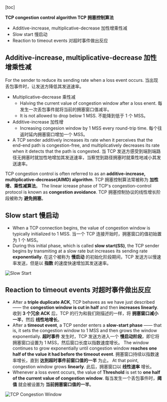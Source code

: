 [toc]

**TCP congestion control algorithm TCP 拥塞控制算法**

- Additive-increase, multiplicative-decrease 加性增乘性减
- Slow start 慢启动
- Reaction to timeout events 对超时事件做出反应

## Additive-increase, multiplicative-decrease 加性增乘性减

For the sender to reduce its sending rate when a loss event occurs.
当出现丢包事件时，让发送方降低其发送速率。

- Multiplicative-decrease 乘性减
	- Halving the current value of congestion window after a loss enent.
	  每发生一次丢包事件就将当前的拥塞窗口值减半。
	- It is not allowed to drop below 1 MSS. 不能降到低于 1 个 MSS。
- Additive-increase 加性增
	- Increasing congesion window by 1 MSS every round-trip time.
	  每个往返时延内拥塞窗口增加一个 MSS。
- A TCP sender additively increases its rate when it perceives that the end-end path is congestion-free, and multiplicatively decreases its rate when it detects that the path is congested.
  当 TCP 发送方感受到端到端路径无拥塞时就加性地增加其发送速率，当察觉到路径拥塞时就乘性地减小其发送速率。

TCP congestion control is often referred to as an **additive-increase, multiplicative-decrease(AIMD) algorithm**.
TCP 拥塞控制算法常被称为 **加性增、乘性减算法**。
The linear icrease phase of TCP's congestion-control protocol is known as **congestion avoidance**.
TCP 拥塞控制协议的线性增长阶段被称为 **避免拥塞**。

## Slow start 慢启动

- When a TCP connection begins, the value of congestion window is typically initialized to 1 MSS.
  当一个 TCP 连接开始时，拥塞窗口的值初始置为 1 个 MSS。
- During this initial phase, which is called **slow start(SS)**, the TCP sender begins by transmiting at a slow rate but increases its sending rate **exponentially**.
  在这个被称为 **慢启动** 的初始化阶段期间，TCP 发送方以慢速率发送，但是以 **指数** 的速度快速增加其发送速率。

![Slow Start](http://oxnec2zdn.bkt.clouddn.com/Computer-networking/SlowStart.png)

## Reaction to timeout events 对超时事件做出反应

- After a **triple duplicate ACK**, TCP behaves as we have just described —— the **congestion window is cut in half** and then **increases linearly**.
  收到 **3 个冗余 ACK** 后，TCP 的行为和我们刚描述的一样，将 **拥塞窗口减小一半**，然后 **线性地增长**。
- After a **timeout event**, a TCP sender enters a **slow-start phase** —— that is, it sets the congestion window to 1 MSS and then grows the window exponentially.
  **超时事件** 发生时，TCP 发送方进入一个 **慢启动阶段**，即它将拥塞窗口设置为 1 MSS，然后窗口长度以指数速度增长。
  The window continues to grow exponentially until congestion window **reaches one half of the value it had before the timeout event**.
	拥塞窗口持续以指数速率增长，直到 **达到超时事件前窗口值的一半** 为止。
  At that point, congestion window grows **linearly**. 此后，拥塞窗口以 **线性速率** 增长。
- Whenever a loss event occurs, the value of **Threshold** is set to **one half of the current value of congestion window**.
  每当发生一个丢包事件时，**阈值** 就会被设置为 **当前拥塞窗口值的一半**。

![TCP Congestion Window](http://oxnec2zdn.bkt.clouddn.com/Computer-networking/TCPCongestionWindow.png)
